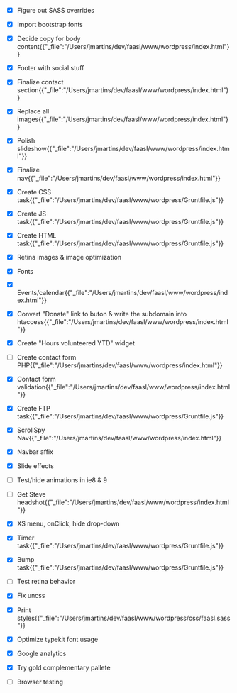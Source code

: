 - [x] Figure out SASS overrides
- [x] Import bootstrap fonts
- [x] Decide copy for body content{{"_file":"/Users/jmartins/dev/faasl/www/wordpress/index.html"}}
- [x] Footer with social stuff
- [x] Finalize contact section{{"_file":"/Users/jmartins/dev/faasl/www/wordpress/index.html"}}
- [x] Replace all images{{"_file":"/Users/jmartins/dev/faasl/www/wordpress/index.html"}}
- [x] Polish slideshow{{"_file":"/Users/jmartins/dev/faasl/www/wordpress/index.html"}}
- [x] Finalize nav{{"_file":"/Users/jmartins/dev/faasl/www/wordpress/index.html"}}
- [x] Create CSS task{{"_file":"/Users/jmartins/dev/faasl/www/wordpress/Gruntfile.js"}}
- [x] Create JS task{{"_file":"/Users/jmartins/dev/faasl/www/wordpress/Gruntfile.js"}}
- [x] Create HTML task{{"_file":"/Users/jmartins/dev/faasl/www/wordpress/Gruntfile.js"}}
- [x] Retina images & image optimization
- [x] Fonts
- [x] Events/calendar{{"_file":"/Users/jmartins/dev/faasl/www/wordpress/index.html"}}
- [x] Convert "Donate" link to buton & write the subdomain into htaccess{{"_file":"/Users/jmartins/dev/faasl/www/wordpress/index.html"}}
- [x] Create "Hours volunteered YTD" widget
- [ ] Create contact form PHP{{"_file":"/Users/jmartins/dev/faasl/www/wordpress/index.html"}}
- [x] Contact form validation{{"_file":"/Users/jmartins/dev/faasl/www/wordpress/index.html"}}
- [x] Create FTP task{{"_file":"/Users/jmartins/dev/faasl/www/wordpress/Gruntfile.js"}}
- [x] ScrollSpy Nav{{"_file":"/Users/jmartins/dev/faasl/www/wordpress/index.html"}}
- [x] Navbar affix
- [x] Slide effects
- [ ] Test/hide animations in ie8 & 9
- [ ] Get Steve headshot{{"_file":"/Users/jmartins/dev/faasl/www/wordpress/index.html"}}
- [x] XS menu, onClick, hide drop-down
- [x] Timer task{{"_file":"/Users/jmartins/dev/faasl/www/wordpress/Gruntfile.js"}}
- [x] Bump task{{"_file":"/Users/jmartins/dev/faasl/www/wordpress/Gruntfile.js"}}
- [ ] Test retina behavior
- [x] Fix uncss
- [x] Print styles{{"_file":"/Users/jmartins/dev/faasl/www/wordpress/css/faasl.sass"}}
- [x] Optimize  typekit font usage
- [x] Google analytics
- [x] Try gold complementary pallete
- [ ] Browser testing


